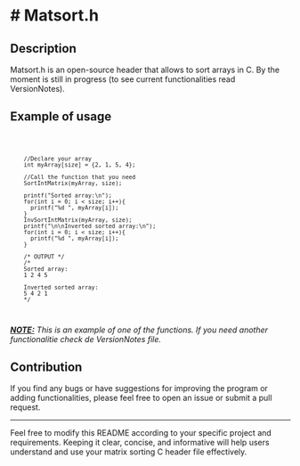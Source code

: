 <h1> # Matsort.h </h1>
<h2>Description</h2>
Matsort.h is an open-source header that allows to sort arrays in C. By the moment
is still in progress (to see current functionalities read VersionNotes).
<h2>Example of usage</h2>

<code>
  
        //Declare your array
        int myArray[size] = {2, 1, 5, 4};
        
        //Call the function that you need
        SortIntMatrix(myArray, size);
        
        printf("Sorted array:\n");
        for(int i = 0; i < size; i++){
          printf("%d ", myArray[i]);
        }
        InvSortIntMatrix(myArray, size);
        printf("\n\nInverted sorted array:\n");
        for(int i = 0; i < size; i++){
          printf("%d ", myArray[i]);
        }
      
        /* OUTPUT */
        /*
        Sorted array:
        1 2 4 5
      
        Inverted sorted array:
        5 4 2 1
        */
  
</code>


<p><b><u><i>NOTE:</u></b> This is an example of one of the functions. If you need another functionalitie check de VersionNotes file.</i></p>

<h2>Contribution</h2>
If you find any bugs or have suggestions for improving the program or adding functionalities, please feel free to open an issue or submit a pull request.

<hr>

Feel free to modify this README according to your specific project and requirements. Keeping it clear, concise, and informative will help users understand and use your matrix sorting C header file effectively.
